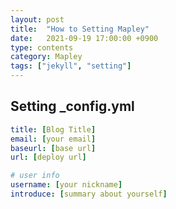 ```yaml
---
layout: post
title:  "How to Setting Mapley"
date:   2021-09-19 17:00:00 +0900
type: contents
category: Mapley
tags: ["jekyll", "setting"]
---
```


## Setting _config.yml
```yml
title: [Blog Title]
email: [your email]
baseurl: [base url]
url: [deploy url]

# user info
username: [your nickname]
introduce: [summary about yourself]
```